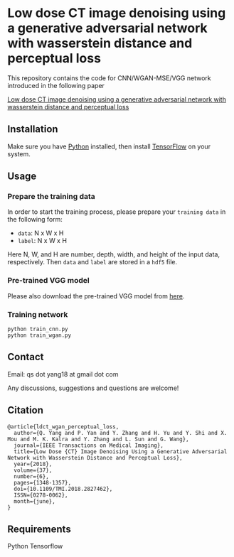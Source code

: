 # Low dose CT image denoising using a generative adversarial network with wasserstein distance and perceptual loss

This repository contains the code for CNN/WGAN-MSE/VGG network introduced in the following paper

[Low dose CT image denoising using a generative adversarial network with wasserstein distance and perceptual loss](https://ieeexplore.ieee.org/abstract/document/8340157/)

## Installation
Make sure you have [Python](https://www.python.org/) installed, then install [TensorFlow](https://www.tensorflow.org/install/) on your system.

## Usage

### Prepare the training data

In order to start the training process, please prepare your ``training data`` in the following form:

* ``data``: N x W x H
* ``label``: N x W x H 

Here N, W, and H are number, depth, width, and height of the input data, respectively. Then ``data`` and ``label`` are stored in a ``hdf5`` file.

### Pre-trained VGG model

Please also download the pre-trained VGG model from [here](https://mega.nz/1a61c789-50d3-42f8-92af-09f89e3a152e).

### Training network
```
python train_cnn.py
python train_wgan.py
``` 


## Contact

Email: qs dot yang18 at gmail dot com 

Any discussions, suggestions and questions are welcome!


## Citation

```
@article{ldct_wgan_perceptual_loss,
  author={Q. Yang and P. Yan and Y. Zhang and H. Yu and Y. Shi and X. Mou and M. K. Kalra and Y. Zhang and L. Sun and G. Wang},
  journal={IEEE Transactions on Medical Imaging},
  title={Low Dose {CT} Image Denoising Using a Generative Adversarial Network with Wasserstein Distance and Perceptual Loss},
  year={2018},
  volume={37},
  number={6},
  pages={1348-1357},
  doi={10.1109/TMI.2018.2827462},
  ISSN={0278-0062},
  month={june},
}
```

## Requirements
Python
Tensorflow
